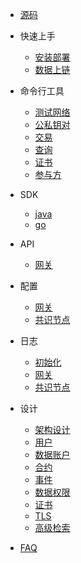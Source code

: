 <!-- docs/_sidebar.md -->

- [源码](/code.md)

- 快速上手

  - [安装部署](/install/testnet.md)
  - [数据上链](/install/up-to-chain.md)

- 命令行工具

  - [测试网络](/cli/testnet.md)
  - [公私钥对](/cli/keys.md)
  - [交易](/cli/tx.md)
  - [查询](/cli/query.md)
  - [证书](/cli/ca.md)
  - [参与方](/cli/participant.md)

- SDK

  - [java](/sdk/java.md)
  - [go](/sdk/go.md)

- API

  - [网关](/api/gw.md)

- 配置

  - [网关](/config/gw.md)
  - [共识节点](/config/peer.md)

- 日志

  - [初始化](/log/init.md)
  - [网关](/log/gw.md)
  - [共识节点](/log/peer.md)

- 设计

  - [架构设计](/spec/structure.md)
  - [用户](/spec/user.md)
  - [数据账户](/spec/data-account.md)
  - [合约](/spec/contract.md)
  - [事件](/spec/event.md)
  - [数据权限](/spec/data-permission.md)
  - [证书](/spec/ca.md)
  - [TLS](/spec/tls.md)
  - [高级检索](/spec/indexer.md)

- [FAQ](faq.md)